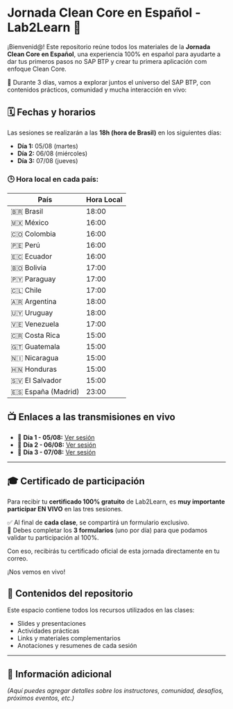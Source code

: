# Jornada Clean Core en Español - Lab2Learn 🚀

¡Bienvenid@! Este repositorio reúne todos los materiales de la **Jornada Clean Core en Español**, una experiencia 100% en español para ayudarte a dar tus primeros pasos no SAP BTP y crear tu primera aplicación com enfoque Clean Core.

🧠 Durante 3 días, vamos a explorar juntos el universo del SAP BTP, con contenidos prácticos, comunidad y mucha interacción en vivo:

## 🗓️ Fechas y horarios

Las sesiones se realizarán a las **18h (hora de Brasil)** en los siguientes días:

- **Día 1:** 05/08 (martes)  
- **Día 2:** 06/08 (miércoles)  
- **Día 3:** 07/08 (jueves)

### 🕒 Hora local en cada país:

| País                | Hora Local |
|---------------------|------------|
| 🇧🇷 Brasil           | 18:00      |
| 🇲🇽 México           | 16:00      |
| 🇨🇴 Colombia         | 16:00      |
| 🇵🇪 Perú             | 16:00      |
| 🇪🇨 Ecuador          | 16:00      |
| 🇧🇴 Bolivia          | 17:00      |
| 🇵🇾 Paraguay         | 17:00      |
| 🇨🇱 Chile            | 17:00      |
| 🇦🇷 Argentina        | 18:00      |
| 🇺🇾 Uruguay          | 18:00      |
| 🇻🇪 Venezuela        | 17:00      |
| 🇨🇷 Costa Rica       | 15:00      |
| 🇬🇹 Guatemala        | 15:00      |
| 🇳🇮 Nicaragua        | 15:00      |
| 🇭🇳 Honduras         | 15:00      |
| 🇸🇻 El Salvador      | 15:00      |
| 🇪🇸 España (Madrid)  | 23:00      |

## 📺 Enlaces a las transmisiones en vivo

- 🔴 **Día 1 - 05/08:** [Ver sesión](https://www.youtube.com/watch?v=ICiWiqVdH80&ab_channel=LAB2LEARN%F0%9F%9A%80%7CSAPBTP)  
- 🔴 **Día 2 - 06/08:** [Ver sesión](https://www.youtube.com/watch?v=w5Pm_BZltMY&ab_channel=LAB2LEARN%F0%9F%9A%80%7CSAPBTP)  
- 🔴 **Día 3 - 07/08:** [Ver sesión](https://www.youtube.com/watch?v=q-C6cBB5Sg4&ab_channel=LAB2LEARN%F0%9F%9A%80%7CSAPBTP)

---

## 🎓 Certificado de participación

Para recibir tu **certificado 100% gratuito** de Lab2Learn, es **muy importante participar EN VIVO** en las tres sesiones.

✅ Al final de **cada clase**, se compartirá un formulario exclusivo.  
📩 Debes completar los **3 formularios** (uno por día) para que podamos validar tu participación al 100%.

Con eso, recibirás tu certificado oficial de esta jornada directamente en tu correo.

¡Nos vemos en vivo!

## 📂 Contenidos del repositorio

Este espacio contiene todos los recursos utilizados en las clases:

- Slides y presentaciones
- Actividades prácticas
- Links y materiales complementarios
- Anotaciones y resumenes de cada sesión

---

## 📝 Información adicional

*(Aquí puedes agregar detalles sobre los instructores, comunidad, desafíos, próximos eventos, etc.)*
